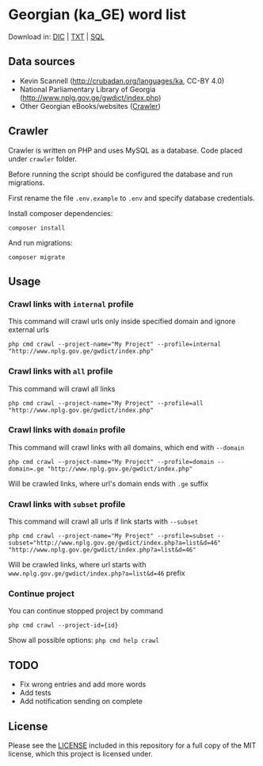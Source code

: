 # Georgian (ka_GE) word list

Download in: 
[DIC](https://github.com/akalongman/geo-words/raw/master/dictionary/dic/ka_GE.dic) | 
[TXT](https://github.com/akalongman/geo-words/raw/master/dictionary/txt/ka_GE.txt) |
[SQL](https://github.com/akalongman/geo-words/raw/master/dictionary/sql/ka_GE.sql)

## Data sources

- Kevin Scannell (http://crubadan.org/languages/ka, CC-BY 4.0) 
- National Parliamentary Library of Georgia (http://www.nplg.gov.ge/gwdict/index.php)
- Other Georgian eBooks/websites ([Crawler](#crawler))

## Crawler

Crawler is written on PHP and uses MySQL as a database. Code placed under `crawler` folder.

Before running the script should be configured the database and run migrations. 

First rename the file `.env.example` to `.env` and specify database credentials.

Install composer dependencies:

    composer install

And run migrations:

    composer migrate  

## Usage 

### Crawl links with `internal` profile
This command will crawl urls only inside specified domain and ignore external urls

    php cmd crawl --project-name="My Project" --profile=internal "http://www.nplg.gov.ge/gwdict/index.php"

### Crawl links with `all` profile
This command will crawl all links

    php cmd crawl --project-name="My Project" --profile=all "http://www.nplg.gov.ge/gwdict/index.php"

### Crawl links with `domain` profile
This command will crawl links with all domains, which end with `--domain`

    php cmd crawl --project-name="My Project" --profile=domain --domain=.ge "http://www.nplg.gov.ge/gwdict/index.php"

Will be crawled links, where url's domain ends with `.ge` suffix

### Crawl links with `subset` profile
This command will crawl all urls if link starts with `--subset`

    php cmd crawl --project-name="My Project" --profile=subset --subset="http://www.nplg.gov.ge/gwdict/index.php?a=list&d=46" "http://www.nplg.gov.ge/gwdict/index.php?a=list&d=46"

Will be crawled links, where url starts with `www.nplg.gov.ge/gwdict/index.php?a=list&d=46` prefix

### Continue project
You can continue stopped project by command

    php cmd crawl --project-id={id}

Show all possible options: `php cmd help crawl`

## TODO

- Fix wrong entries and add more words
- Add tests
- Add notification sending on complete

## License

Please see the [LICENSE](LICENSE.md) included in this repository for a full copy of the MIT license,
which this project is licensed under.
